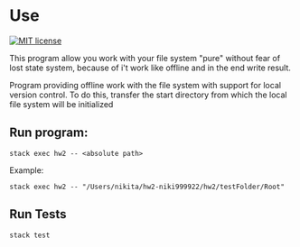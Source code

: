 # Use
[![MIT license](https://img.shields.io/badge/license-MIT-blue.svg)](https://github.com/fp-ctd-itmo/hw2-niki999922/blob/master/LICENSE)

This program allow you work with your file system "pure" without fear of lost state system, because of i't work like offline and in the end write result.

Program providing offline work with the file system with support for local version control. To do this, transfer the start directory from which the local file system will be initialized

## Run program: 
```shell script
stack exec hw2 -- <absolute path>
```
Example:
```shell script
stack exec hw2 -- "/Users/nikita/hw2-niki999922/hw2/testFolder/Root"
```

## Run Tests
```shell script
stack test
```
